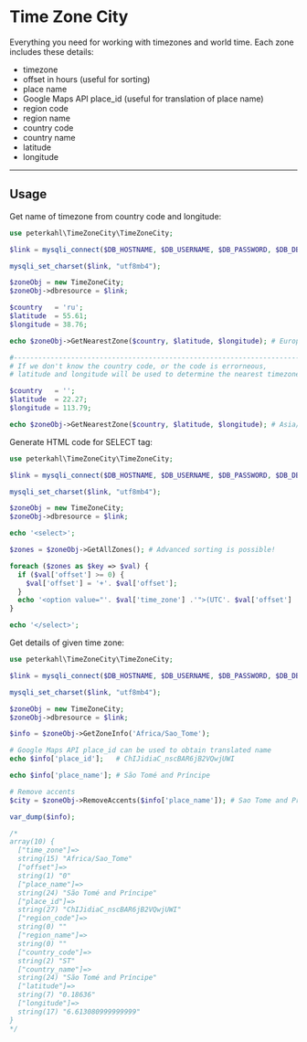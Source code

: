 # Time Zone City

Everything you need for working with timezones and world time. Each zone includes these details:
* timezone
* offset in hours (useful for sorting)
* place name
* Google Maps API place_id (useful for translation of place name)
* region code
* region name
* country code
* country name
* latitude
* longitude

---

## Usage

Get name of timezone from country code and longitude:
```php
use peterkahl\TimeZoneCity\TimeZoneCity;

$link = mysqli_connect($DB_HOSTNAME, $DB_USERNAME, $DB_PASSWORD, $DB_DBNAME);

mysqli_set_charset($link, "utf8mb4");

$zoneObj = new TimeZoneCity;
$zoneObj->dbresource = $link;

$country   = 'ru';
$latitude  = 55.61;
$longitude = 38.76;

echo $zoneObj->GetNearestZone($country, $latitude, $longitude); # Europe/Moscow

#-----------------------------------------------------------------------
# If we don't know the country code, or the code is errorneous,
# latitude and longitude will be used to determine the nearest timezone.

$country   = '';
$latitude  = 22.27;
$longitude = 113.79;

echo $zoneObj->GetNearestZone($country, $latitude, $longitude); # Asia/Macau

```

Generate HTML code for SELECT tag:
```php
use peterkahl\TimeZoneCity\TimeZoneCity;

$link = mysqli_connect($DB_HOSTNAME, $DB_USERNAME, $DB_PASSWORD, $DB_DBNAME);

mysqli_set_charset($link, "utf8mb4");

$zoneObj = new TimeZoneCity;
$zoneObj->dbresource = $link;

echo '<select>';

$zones = $zoneObj->GetAllZones(); # Advanced sorting is possible!

foreach ($zones as $key => $val) {
  if ($val['offset'] >= 0) {
    $val['offset'] = '+'. $val['offset'];
  }
  echo '<option value="'. $val['time_zone'] .'">(UTC'. $val['offset'] .':00)'. $val['place_name'] .', '. $val['country_name'] .'</option>';
}

echo '</select>';

```

Get details of given time zone:
```php
use peterkahl\TimeZoneCity\TimeZoneCity;

$link = mysqli_connect($DB_HOSTNAME, $DB_USERNAME, $DB_PASSWORD, $DB_DBNAME);

mysqli_set_charset($link, "utf8mb4");

$zoneObj = new TimeZoneCity;
$zoneObj->dbresource = $link;

$info = $zoneObj->GetZoneInfo('Africa/Sao_Tome');

# Google Maps API place_id can be used to obtain translated name
echo $info['place_id'];   # ChIJidiaC_nscBAR6jB2VQwjUWI

echo $info['place_name']; # São Tomé and Príncipe

# Remove accents
$city = $zoneObj->RemoveAccents($info['place_name']); # Sao Tome and Principe

var_dump($info);

/*
array(10) {
  ["time_zone"]=>
  string(15) "Africa/Sao_Tome"
  ["offset"]=>
  string(1) "0"
  ["place_name"]=>
  string(24) "São Tomé and Príncipe"
  ["place_id"]=>
  string(27) "ChIJidiaC_nscBAR6jB2VQwjUWI"
  ["region_code"]=>
  string(0) ""
  ["region_name"]=>
  string(0) ""
  ["country_code"]=>
  string(2) "ST"
  ["country_name"]=>
  string(24) "São Tomé and Príncipe"
  ["latitude"]=>
  string(7) "0.18636"
  ["longitude"]=>
  string(17) "6.613080999999999"
}
*/

```
